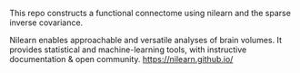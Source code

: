 This repo constructs a functional connectome using nilearn and the sparse inverse covariance.

Nilearn enables approachable and versatile analyses of brain volumes. It provides statistical and machine-learning tools, with instructive documentation & open community.
https://nilearn.github.io/

